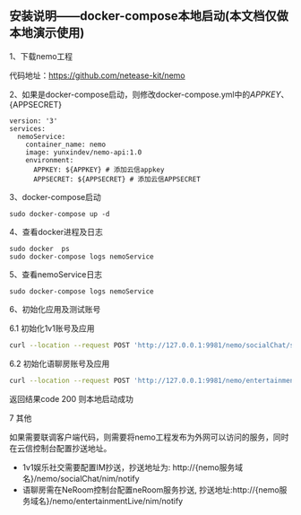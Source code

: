 ## 安装说明——docker-compose本地启动(本文档仅做本地演示使用)
1、下载nemo工程

代码地址：https://github.com/netease-kit/nemo

2、如果是docker-compose启动，则修改docker-compose.yml中的${APPKEY}、${APPSECRET} 
```
version: '3'
services:
  nemoService:
    container_name: nemo
    image: yunxindev/nemo-api:1.0
    environment:
      APPKEY: ${APPKEY} # 添加云信appkey
      APPSECRET: ${APPSECRET} # 添加云信APPSECRET
```

3、docker-compose启动
```
sudo docker-compose up -d
```
4、查看docker进程及日志
```
sudo docker  ps
sudo docker-compose logs nemoService
```
5、查看nemoService日志
```
sudo docker-compose logs nemoService
```

6、初始化应用及测试账号

6.1 初始化1v1账号及应用
```bash
curl --location --request POST 'http://127.0.0.1:9981/nemo/socialChat/server/user/initOneToOne' --data-raw '';
```
6.2 初始化语聊房账号及应用
```bash
curl --location --request POST 'http://127.0.0.1:9981/nemo/entertainmentLive/server/user/initVoiceRoomUser' --data-raw '';
```
返回结果code 200 则本地启动成功

7 其他

如果需要联调客户端代码，则需要将nemo工程发布为外网可以访问的服务，同时在云信控制台配置抄送地址。
* 1v1娱乐社交需要配置IM抄送，抄送地址为: http://{nemo服务域名}/nemo/socialChat/nim/notify
* 语聊房需在NeRoom控制台配置neRoom服务抄送, 抄送地址:http://{nemo服务域名}/nemo/entertainmentLive/nim/notify
